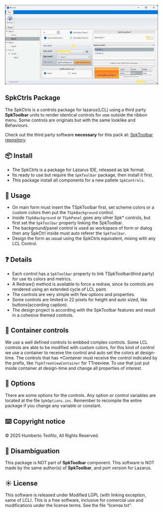 ﻿<img src="images/display_img.png" />

## SpkCtrls Package

The SpkCtrls is a controls package for lazarus(LCL) using a third party **SpkToolbar** units to render identical controls for use outside the ribbon menu.
Some controls are originals but with the same looklike and Behaviours.

Check out the third party software **necessary** for this pack at: [SpkToolbar repository](https://sourceforge.net/projects/lazarus-ccr/files/SpkToolbar/).

## 📦 Install
- The SpkCtrls is a package for Lazarus IDE, released as lpk format.
- Its ready to use but require the `SpkToolbar` package, then install it first. 
- This package install all components for a new pallete `SpkControls`.

## 🚀 Usage
- On main form must insert the TSpkToolbar first, set scheme colors or a custom colors then put the `TSpkBackground` control.
- Inside `TSpkBackground` or `TSpkPanel` goes any other Spk\* controls, but first set the `SpkToolbar` property linking the SpkToolbar.
- The background/panel control is used as workspace of form or dialog then any SpkCtrl inside must auto referer the `SpkToolbar`.
- Design the form as usual using the SpkCtrls equivalent, mixing with any LCL Control.

## ❓ Details
- Each control has a `SpkToolbar` property to link TSpkToolbar(third party) for use its colors and metrics.
- A Redraw() method is available to force a redraw, since its controls are rendered using an extended cycle of LCL paint.
- The controls are very simple with few options and properties.
- Some controls are limited in 22 pixels for height and auto sized, like buttons(according caption).
- The design project is according with the SpkToolbar features and result in a cohesive themed controls.

## 🎨 Container controls
We use a well defined controls to embbed complex controls. Some LCL controls are able to be modified with custom colors, for this kind of control we use a container to receive the control and auto set the colors at design-time. The controls that has \*Container must receive the control indicated by the prefix, like `TSpkTreeViewContainer` for TTreeview. To use that just put inside container at design-time and change all properties of interest.

## 🔧 Options
There are some options for the controls. Any option or control variables are located at the file `SpkOptions.inc`. Remember to recompile the entire package if you change any variable or constant.

## ⌨️ Copyright notice
© 2025 Humberto Teófilo, All Rights Reserved.  

## 🚨 Disambiguation
This package is NOT part of **SpkToolbar** component. This software is NOT made by the same author(s) of **SpkToolbar**, and port version for Lazarus.

## ☀️ License
This software is released under Modified LGPL (with linking exception, same of LCL). This is a free software, inclusive for comercial use and modifications under the license terms. See the file “license.txt”.
